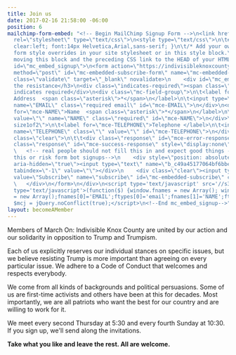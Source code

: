 ```yaml
---
title: Join us
date: 2017-02-16 21:58:00 -06:00
position: 6
mailchimp-form-embed: "<!-- Begin MailChimp Signup Form -->\n<link href=\"//cdn-images.mailchimp.com/embedcode/classic-10_7.css\"
  rel=\"stylesheet\" type=\"text/css\">\n<style type=\"text/css\">\n\t#mc_embed_signup{background:#fff;
  clear:left; font:14px Helvetica,Arial,sans-serif; }\n\t/* Add your own MailChimp
  form style overrides in your site stylesheet or in this style block.\n\t   We recommend
  moving this block and the preceding CSS link to the HEAD of your HTML file. */\n</style>\n<div
  id=\"mc_embed_signup\">\n<form action=\"https://indivisibleknoxcounty.us15.list-manage.com/subscribe/post?u=c49a45177064bf6bbe5bb68e4&amp;id=4f476e8b28\"
  method=\"post\" id=\"mc-embedded-subscribe-form\" name=\"mc-embedded-subscribe-form\"
  class=\"validate\" target=\"_blank\" novalidate>\n    <div id=\"mc_embed_signup_scroll\">\n\t<h3>Join
  the resistance</h3>\n<div class=\"indicates-required\"><span class=\"asterisk\">*</span>
  indicates required</div>\n<div class=\"mc-field-group\">\n\t<label for=\"mce-EMAIL\">Email
  Address  <span class=\"asterisk\">*</span>\n</label>\n\t<input type=\"email\" value=\"\"
  name=\"EMAIL\" class=\"required email\" id=\"mce-EMAIL\">\n</div>\n<div class=\"mc-field-group\">\n\t<label
  for=\"mce-NAME\">Name  <span class=\"asterisk\">*</span>\n</label>\n\t<input type=\"text\"
  value=\"\" name=\"NAME\" class=\"required\" id=\"mce-NAME\">\n</div>\n<div class=\"mc-field-group
  size1of2\">\n\t<label for=\"mce-TELEPHONE\">Telephone </label>\n\t<input type=\"number\"
  name=\"TELEPHONE\" class=\"\" value=\"\" id=\"mce-TELEPHONE\">\n</div>\n\t<div id=\"mce-responses\"
  class=\"clear\">\n\t\t<div class=\"response\" id=\"mce-error-response\" style=\"display:none\"></div>\n\t\t<div
  class=\"response\" id=\"mce-success-response\" style=\"display:none\"></div>\n\t</div>
  \   <!-- real people should not fill this in and expect good things - do not remove
  this or risk form bot signups-->\n    <div style=\"position: absolute; left: -5000px;\"
  aria-hidden=\"true\"><input type=\"text\" name=\"b_c49a45177064bf6bbe5bb68e4_4f476e8b28\"
  tabindex=\"-1\" value=\"\"></div>\n    <div class=\"clear\"><input type=\"submit\"
  value=\"Subscribe\" name=\"subscribe\" id=\"mc-embedded-subscribe\" class=\"button\"></div>\n
  \   </div>\n</form>\n</div>\n<script type='text/javascript' src='//s3.amazonaws.com/downloads.mailchimp.com/js/mc-validate.js'></script><script
  type='text/javascript'>(function($) {window.fnames = new Array(); window.ftypes
  = new Array();fnames[0]='EMAIL';ftypes[0]='email';fnames[1]='NAME';ftypes[1]='text';fnames[2]='TELEPHONE';ftypes[2]='number';}(jQuery));var
  $mcj = jQuery.noConflict(true);</script>\n<!--End mc_embed_signup-->"
layout: becomeAMember
---
```


Members of March On: Indivisible Knox County are united by our action and our solidarity in opposition to Trump and Trumpism. 

Each of us explicitly reserves our individual stances on specific issues, but we believe resisting Trump is more important than agreeing on every particular issue. We adhere to a Code of Conduct that welcomes and respects everybody.

We come from all kinds of backgrounds and political persuasions. Some of us are first-time activists and others have been at this for decades. Most importantly, we are all patriots who want the best for our country and are willing to work for it.

We meet every second Thursday at 5:30 and every fourth Sunday at 10:30. If you sign up, we'll send along the invitations.

**Take what you like and leave the rest. All are welcome.**
